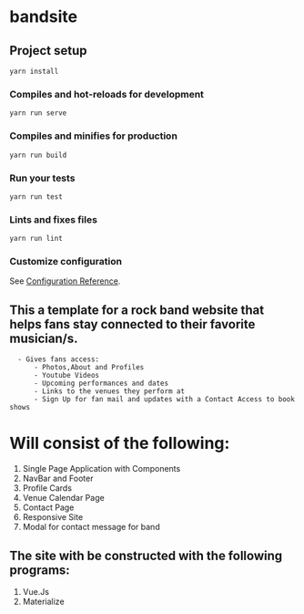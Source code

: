 # bandsite

## Project setup
```
yarn install
```

### Compiles and hot-reloads for development
```
yarn run serve
```

### Compiles and minifies for production
```
yarn run build
```

### Run your tests
```
yarn run test
```

### Lints and fixes files
```
yarn run lint
```

### Customize configuration
See [Configuration Reference](https://cli.vuejs.org/config/).



## This a template for a rock band website that helps fans stay connected to their favorite musician/s.
      - Gives fans access: 
          - Photos,About and Profiles
          - Youtube Videos
          - Upcoming performances and dates
          - Links to the venues they perform at
          - Sign Up for fan mail and updates with a Contact Access to book shows

# Will consist of the following: 

  1. Single Page Application with Components
  2. NavBar and Footer
  3. Profile Cards
  4. Venue Calendar Page
  5. Contact Page
  6. Responsive Site
  7. Modal for contact message for band

## The site with be constructed with the following programs:

  1. Vue.Js
  2. Materialize
